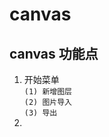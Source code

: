 canvas
===============================================================================================
canvas 功能点
-----------------------------------------------------------------------------------------------
1. 开始菜单     
    `(1) 新增图层`   
    `(2) 图片导入`      
    `(3) 导出`
2. 